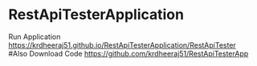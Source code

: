 # RestApiTesterApplication
Run Application https://krdheeraj51.github.io/RestApiTesterApplication/RestApiTester<br>
#Also Download Code https://github.com/krdheeraj51/RestApiTesterApp
